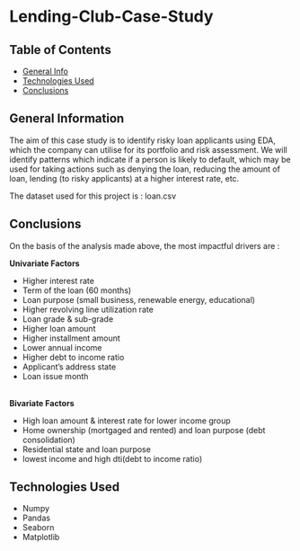 # Lending-Club-Case-Study


## Table of Contents
* [General Info](#general-information)
* [Technologies Used](#technologies-used)
* [Conclusions](#conclusions)

<!-- You can include any other section that is pertinent to your problem -->

## General Information
The aim of this case study is to identify risky loan applicants using EDA, which the company can utilise for its portfolio and risk assessment. 
We will identify patterns which indicate if a person is likely to default, which may be used for taking actions such as denying the loan, reducing the amount of loan, lending (to risky applicants) at a higher interest rate, etc.

The dataset used for this project is : loan.csv

## Conclusions
On the basis of the analysis made above, the most impactful drivers are :

<b>Univariate Factors</b>
<ul>
    <li>Higher interest rate</li>
<li>Term of the loan (60 months)</li>
<li>Loan purpose (small business, renewable energy, educational)</li>
<li>Higher revolving line utilization rate</li>
<li>Loan grade & sub-grade</li>
<li>Higher loan amount</li>
<li>Higher installment amount</li>
<li>Lower annual income</li>
<li>Higher debt to income ratio</li>
<li>Applicant’s address state</li>
<li>Loan issue month </li>
    </ul>
    <br>
<b>Bivariate Factors</b>
<ul>
 <li>High loan amount & interest rate for lower income group</li>
<li>Home ownership (mortgaged and rented) and loan purpose (debt consolidation)</li>
<li>Residential state and loan purpose</li>
<li>lowest income and high dti(debt to income ratio)</li>
 </ul>

## Technologies Used
- Numpy
- Pandas
- Seaborn
- Matplotlib
